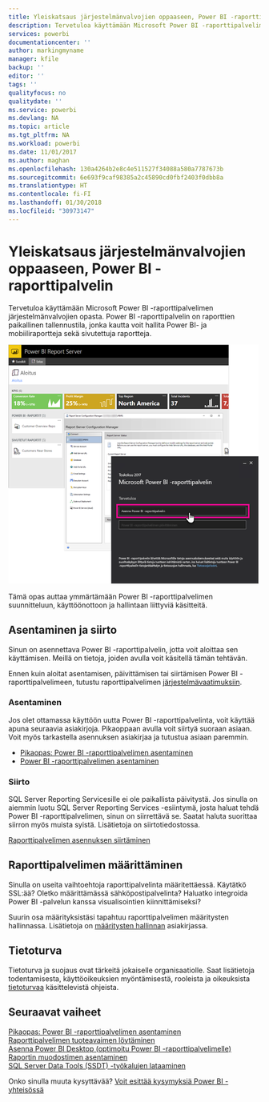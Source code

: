 ```yaml
---
title: Yleiskatsaus järjestelmänvalvojien oppaaseen, Power BI -raporttipalvelin
description: Tervetuloa käyttämään Microsoft Power BI -raporttipalvelimen järjestelmänvalvojien opasta. Power BI -raporttipalvelin on raporttien paikallinen tallennustila, jonka kautta voit hallita Power BI- ja mobiiliraportteja sekä sivutettuja raportteja.
services: powerbi
documentationcenter: ''
author: markingmyname
manager: kfile
backup: ''
editor: ''
tags: ''
qualityfocus: no
qualitydate: ''
ms.service: powerbi
ms.devlang: NA
ms.topic: article
ms.tgt_pltfrm: NA
ms.workload: powerbi
ms.date: 11/01/2017
ms.author: maghan
ms.openlocfilehash: 130a4264b2e8c4e511527f34088a580a7787673b
ms.sourcegitcommit: 6e693f9caf98385a2c45890cd0fbf2403f0dbb8a
ms.translationtype: HT
ms.contentlocale: fi-FI
ms.lasthandoff: 01/30/2018
ms.locfileid: "30973147"
---
```

# <a name="administrator-handbook-overview-power-bi-report-server"></a>Yleiskatsaus järjestelmänvalvojien oppaaseen, Power BI -raporttipalvelin
Tervetuloa käyttämään Microsoft Power BI -raporttipalvelimen järjestelmänvalvojien opasta. Power BI -raporttipalvelin on raporttien paikallinen tallennustila, jonka kautta voit hallita Power BI- ja mobiiliraportteja sekä sivutettuja raportteja.

![](media/admin-handbook-overview/admin-handbook.png)

Tämä opas auttaa ymmärtämään Power BI -raporttipalvelimen suunnitteluun, käyttöönottoon ja hallintaan liittyviä käsitteitä.

## <a name="installing-and-migration"></a>Asentaminen ja siirto
Sinun on asennettava Power BI -raporttipalvelin, jotta voit aloittaa sen käyttämisen. Meillä on tietoja, joiden avulla voit käsitellä tämän tehtävän.

Ennen kuin aloitat asentamisen, päivittämisen tai siirtämisen Power BI -raporttipalvelimeen, tutustu raporttipalvelimen [järjestelmävaatimuksiin](system-requirements.md).

### <a name="installing"></a>Asentaminen
Jos olet ottamassa käyttöön uutta Power BI -raporttipalvelinta, voit käyttää apuna seuraavia asiakirjoja. Pikaoppaan avulla voit siirtyä suoraan asiaan. Voit myös tarkastella asennuksen asiakirjaa ja tutustua asiaan paremmin.

* [Pikaopas: Power BI -raporttipalvelimen asentaminen](quickstart-install-report-server.md)
* [Power BI -raporttipalvelimen asentaminen](install-report-server.md)

### <a name="migration"></a>Siirto
SQL Server Reporting Servicesille ei ole paikallista päivitystä. Jos sinulla on aiemmin luotu SQL Server Reporting Services -esiintymä, josta haluat tehdä Power BI -raporttipalvelimen, sinun on siirrettävä se. Saatat haluta suorittaa siirron myös muista syistä. Lisätietoja on siirtotiedostossa.

[Raporttipalvelimen asennuksen siirtäminen](migrate-report-server.md)

## <a name="configuring-your-report-server"></a>Raporttipalvelimen määrittäminen
Sinulla on useita vaihtoehtoja raporttipalvelinta määritettäessä. Käytätkö SSL:ää? Oletko määrittämässä sähköpostipalvelinta? Haluatko integroida Power BI -palvelun kanssa visualisointien kiinnittämiseksi?

Suurin osa määrityksistäsi tapahtuu raporttipalvelimen määritysten hallinnassa. Lisätietoja on [määritysten hallinnan](https://docs.microsoft.com/sql/reporting-services/install-windows/reporting-services-configuration-manager-native-mode) asiakirjassa.

## <a name="security"></a>Tietoturva
Tietoturva ja suojaus ovat tärkeitä jokaiselle organisaatiolle. Saat lisätietoja todentamisesta, käyttöoikeuksien myöntämisestä, rooleista ja oikeuksista [tietoturvaa](https://docs.microsoft.com/sql/reporting-services/security/reporting-services-security-and-protection) käsittelevistä ohjeista.

## <a name="next-steps"></a>Seuraavat vaiheet
[Pikaopas: Power BI -raporttipalvelimen asentaminen](quickstart-install-report-server.md)  
[Raporttipalvelimen tuoteavaimen löytäminen](find-product-key.md)  
[Asenna Power BI Desktop (optimoitu Power BI -raporttipalvelimelle)](install-powerbi-desktop.md)  
[Raportin muodostimen asentaminen](https://docs.microsoft.com/sql/reporting-services/install-windows/install-report-builder)  
[SQL Server Data Tools (SSDT) -työkalujen lataaminen](http://go.microsoft.com/fwlink/?LinkID=616714)

Onko sinulla muuta kysyttävää? [Voit esittää kysymyksiä Power BI -yhteisössä](https://community.powerbi.com/)

